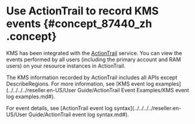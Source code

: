 # Use ActionTrail to record KMS events {#concept_87440_zh .concept}

KMS has been integrated with the [ActionTrail](https://partners-intl.console.aliyun.com/#/actiontrail) service. You can view the events performed by all users \(including the primary account and RAM users\) on your resource instances in ActionTrail.

The KMS information recorded by ActionTrail includes all APIs except DescribeRegions. For more information, see [KMS event log examples](../../../../reseller.en-US/User Guide/ActionTrail Event Examples/KMS event log examples.md#).

For event details, see [ActionTrail event log syntax](../../../../reseller.en-US/User Guide/ActionTrail event log syntax.md#).


